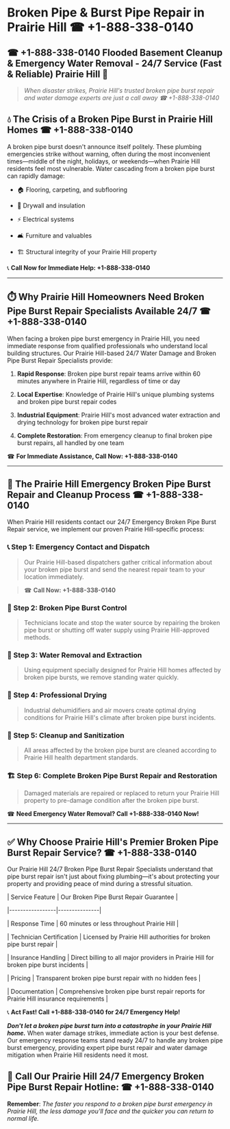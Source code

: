 # Broken Pipe & Burst Pipe Repair in Prairie Hill ☎ +1-888-338-0140  
## ☎ +1-888-338-0140 Flooded Basement Cleanup & Emergency Water Removal - 24/7 Service (Fast & Reliable) Prairie Hill 🚨  

> *When disaster strikes, Prairie Hill's trusted broken pipe burst repair and water damage experts are just a call away ☎ +1-888-338-0140*  

## 💧 The Crisis of a Broken Pipe Burst in Prairie Hill Homes ☎ +1-888-338-0140  

A broken pipe burst doesn't announce itself politely. These plumbing emergencies strike without warning, often during the most inconvenient times—middle of the night, holidays, or weekends—when Prairie Hill residents feel most vulnerable. Water cascading from a broken pipe burst can rapidly damage:  

* 🏠 Flooring, carpeting, and subflooring  
* 🧱 Drywall and insulation  
* ⚡ Electrical systems  
* 🛋️ Furniture and valuables  
* 🏗️ Structural integrity of your Prairie Hill property  

📞 **Call Now for Immediate Help: +1-888-338-0140**  

---  

## ⏱️ Why Prairie Hill Homeowners Need Broken Pipe Burst Repair Specialists Available 24/7 ☎ +1-888-338-0140  

When facing a broken pipe burst emergency in Prairie Hill, you need immediate response from qualified professionals who understand local building structures. Our Prairie Hill-based 24/7 Water Damage and Broken Pipe Burst Repair Specialists provide:  

1. **Rapid Response**: Broken pipe burst repair teams arrive within 60 minutes anywhere in Prairie Hill, regardless of time or day  
2. **Local Expertise**: Knowledge of Prairie Hill's unique plumbing systems and broken pipe burst repair codes  
3. **Industrial Equipment**: Prairie Hill's most advanced water extraction and drying technology for broken pipe burst repair  
4. **Complete Restoration**: From emergency cleanup to final broken pipe burst repairs, all handled by one team  

☎ **For Immediate Assistance, Call Now: +1-888-338-0140**  

---  

## 🔧 The Prairie Hill Emergency Broken Pipe Burst Repair and Cleanup Process ☎ +1-888-338-0140  

When Prairie Hill residents contact our 24/7 Emergency Broken Pipe Burst Repair service, we implement our proven Prairie Hill-specific process:  

### 📞 Step 1: Emergency Contact and Dispatch  
> Our Prairie Hill-based dispatchers gather critical information about your broken pipe burst and send the nearest repair team to your location immediately.  
> ☎ **Call Now: +1-888-338-0140**  

### 🚿 Step 2: Broken Pipe Burst Control  
> Technicians locate and stop the water source by repairing the broken pipe burst or shutting off water supply using Prairie Hill-approved methods.  

### 🌊 Step 3: Water Removal and Extraction  
> Using equipment specially designed for Prairie Hill homes affected by broken pipe bursts, we remove standing water quickly.  

### 💨 Step 4: Professional Drying  
> Industrial dehumidifiers and air movers create optimal drying conditions for Prairie Hill's climate after broken pipe burst incidents.  

### 🧼 Step 5: Cleanup and Sanitization  
> All areas affected by the broken pipe burst are cleaned according to Prairie Hill health department standards.  

### 🏗️ Step 6: Complete Broken Pipe Burst Repair and Restoration  
> Damaged materials are repaired or replaced to return your Prairie Hill property to pre-damage condition after the broken pipe burst.  

☎ **Need Emergency Water Removal? Call +1-888-338-0140 Now!**  

---  

## ✅ Why Choose Prairie Hill's Premier Broken Pipe Burst Repair Service? ☎ +1-888-338-0140  

Our Prairie Hill 24/7 Broken Pipe Burst Repair Specialists understand that pipe burst repair isn't just about fixing plumbing—it's about protecting your property and providing peace of mind during a stressful situation.  

| Service Feature | Our Broken Pipe Burst Repair Guarantee |  
|-----------------|---------------|  
| Response Time | 60 minutes or less throughout Prairie Hill |  
| Technician Certification | Licensed by Prairie Hill authorities for broken pipe burst repair |  
| Insurance Handling | Direct billing to all major providers in Prairie Hill for broken pipe burst incidents |  
| Pricing | Transparent broken pipe burst repair with no hidden fees |  
| Documentation | Comprehensive broken pipe burst repair reports for Prairie Hill insurance requirements |  

📞 **Act Fast! Call +1-888-338-0140 for 24/7 Emergency Help!**  

***Don't let a broken pipe burst turn into a catastrophe in your Prairie Hill home.*** When water damage strikes, immediate action is your best defense. Our emergency response teams stand ready 24/7 to handle any broken pipe burst emergency, providing expert pipe burst repair and water damage mitigation when Prairie Hill residents need it most.  

## 📱 Call Our Prairie Hill 24/7 Emergency Broken Pipe Burst Repair Hotline: ☎ +1-888-338-0140  

**Remember**: *The faster you respond to a broken pipe burst emergency in Prairie Hill, the less damage you'll face and the quicker you can return to normal life.*